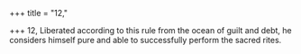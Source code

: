 +++
title = "12,"

+++
12, Liberated according to this rule from the ocean of guilt and debt, he considers himself pure and able to successfully perform the sacred rites.
